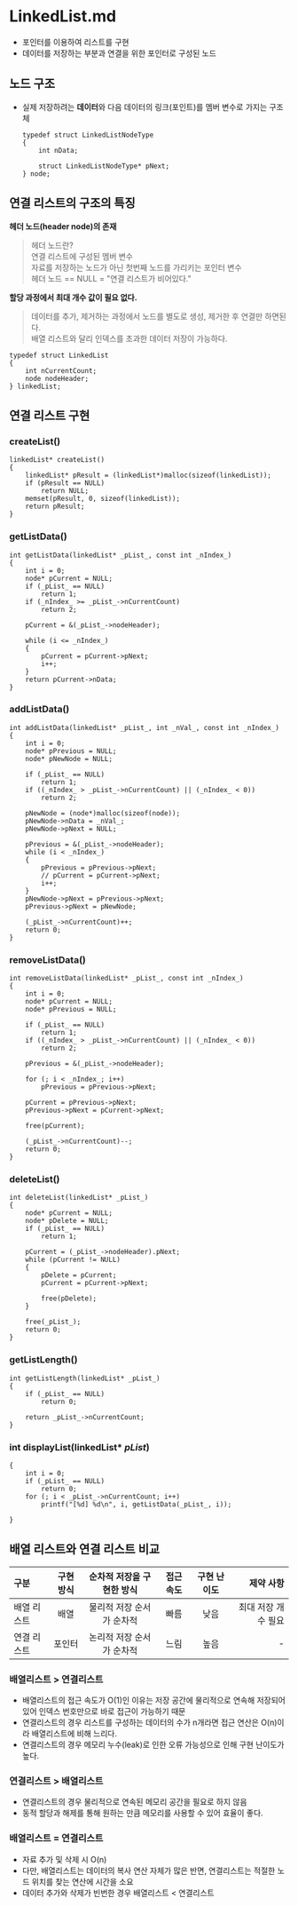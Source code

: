 # LinkedList.md
- 포인터를 이용하여 리스트를 구현
- 데이터를 저장하는 부분과 연결을 위한 포인터로 구성된 노드

## 노드 구조
  - 실제 저장하려는 **데이터**와 다음 데이터의 링크(포인트)를 멤버 변수로 가지는 구조체  

        typedef struct LinkedListNodeType
        {
            int nData;

            struct LinkedListNodeType* pNext; 
        } node;


## 연결 리스트의 구조의 특징
**헤더 노드(header node)의 존재**
> 헤더 노드란?  
> 연결 리스트에 구성된 멤버 변수  
> 자료를 저장하는 노드가 아닌 첫번째 노드를 가리키는 포인터 변수  
> 헤더 노드 == NULL = "연결 리스트가 비어있다."  

**할당 과정에서 최대 개수 값이 필요 없다.**  
> 데이터를 추가, 제거하는 과정에서 노드를 별도로 생성, 제거한 후 연결만 하면된다.  
> 배열 리스트와 달리 인덱스를 초과한 데이터 저장이 가능하다.  

    typedef struct LinkedList
    {
        int nCurrentCount;
        node nodeHeader;
    } linkedList;


## 연결 리스트 구현  
### createList()
    linkedList* createList()
    {
        linkedList* pResult = (linkedList*)malloc(sizeof(linkedList));
        if (pResult == NULL)
            return NULL;
        memset(pResult, 0, sizeof(linkedList));
        return pResult;
    }  

### getListData()  
    int getListData(linkedList* _pList_, const int _nIndex_)
    {
        int i = 0;
        node* pCurrent = NULL;
        if (_pList_ == NULL)
            return 1;
        if (_nIndex_ >= _pList_->nCurrentCount)
            return 2;
        
        pCurrent = &(_pList_->nodeHeader);

        while (i <= _nIndex_)
        {
            pCurrent = pCurrent->pNext;
            i++;
        }
        return pCurrent->nData;
    }

### addListData()  
    int addListData(linkedList* _pList_, int _nVal_, const int _nIndex_)
    {
        int i = 0;
        node* pPrevious = NULL;
        node* pNewNode = NULL;

        if (_pList_ == NULL)
            return 1;
        if ((_nIndex_ > _pList_->nCurrentCount) || (_nIndex_ < 0))
            return 2;
        
        pNewNode = (node*)malloc(sizeof(node));
        pNewNode->nData = _nVal_;
        pNewNode->pNext = NULL;

        pPrevious = &(_pList_->nodeHeader);
        while (i < _nIndex_)
        {
            pPrevious = pPrevious->pNext;
            // pCurrent = pCurrent->pNext;
            i++;
        }
        pNewNode->pNext = pPrevious->pNext;
        pPrevious->pNext = pNewNode;

        (_pList_->nCurrentCount)++;
        return 0;
    }

### removeListData()
    int removeListData(linkedList* _pList_, const int _nIndex_)
    {
        int i = 0;
        node* pCurrent = NULL;
        node* pPrevious = NULL;
        
        if (_pList_ == NULL)
            return 1;
        if ((_nIndex_ > _pList_->nCurrentCount) || (_nIndex_ < 0))
            return 2;
        
        pPrevious = &(_pList_->nodeHeader);

        for (; i < _nIndex_; i++)
            pPrevious = pPrevious->pNext;
        
        pCurrent = pPrevious->pNext;
        pPrevious->pNext = pCurrent->pNext;

        free(pCurrent);

        (_pList_->nCurrentCount)--;
        return 0;
    }

### deleteList()
    int deleteList(linkedList* _pList_)
    {
        node* pCurrent = NULL;
        node* pDelete = NULL;
        if (_pList_ == NULL)
            return 1;
        
        pCurrent = (_pList_->nodeHeader).pNext;
        while (pCurrent != NULL)
        {
            pDelete = pCurrent;
            pCurrent = pCurrent->pNext;

            free(pDelete);
        }

        free(_pList_);
        return 0;
    }

### getListLength()
    int getListLength(linkedList* _pList_)
    {
        if (_pList_ == NULL)
            return 0;
        
        return _pList_->nCurrentCount;
    }

### int displayList(linkedList* _pList_)
    {
        int i = 0;
        if (_pList_ == NULL)
            return 0;
        for (; i < _pList_->nCurrentCount; i++)
            printf("[%d] %d\n", i, getListData(_pList_, i));
        
    }

## 배열 리스트와 연결 리스트 비교  
| 구분 | 구현 방식 | 순차적 저장을 구현한 방식 | 접근 속도 | 구현 난이도 | 제약 사항 |
| :--- | :-------: |:--:|:--:|:--:|--:
배열 리스트|배열|물리적 저장 순서가 순차적|빠름|낮음|최대 저장 개수 필요
연결 리스트|포인터|논리적 저장 순서가 순차적|느림|높음|-  
### 배열리스트 > 연결리스트
- 배열리스트의 접근 속도가 O(1)인 이유는 저장 공간에 물리적으로 연속해 저장되어 있어 인덱스 번호만으로 바로 접근이 가능하기 때문
- 연결리스트의 경우 리스트를 구성하는 데이터의 수가 n개라면 접근 연산은 O(n)이라 배열리스트에 비해 느리다.
- 연결리스트의 경우 메모리 누수(leak)로 인한 오류 가능성으로 인해 구현 난이도가 높다.  
### 연결리스트 > 배열리스트
- 연결리스트의 경우 물리적으로 연속된 메모리 공간을 필요로 하지 않음
- 동적 할당과 해제를 통해 원하는 만큼 메모리를 사용할 수 있어 효율이 좋다.
### 배열리스트 = 연결리스트
- 자료 추가 및 삭제 시 O(n)
- 다만, 배열리스트는 데이터의 복사 연산 자체가 많은 반면, 연결리스트는 적절한 노드 위치를 찾는 연산에 시간을 소요
- 데이터 추가와 삭제가 빈번한 경우 배열리스트 < 연결리스트